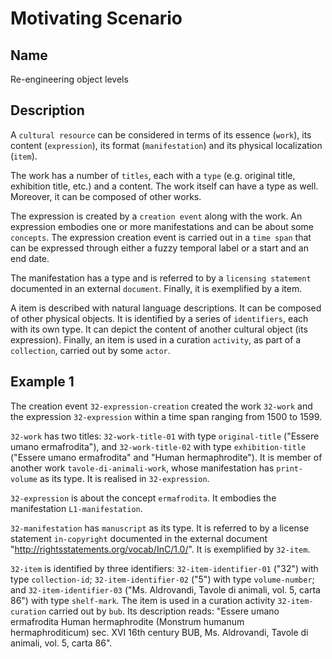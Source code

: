 # Motivating Scenario
## Name
Re-engineering object levels

## Description
A `cultural resource` can be considered in terms of its essence (`work`), its content (`expression`), its format (`manifestation`) and its physical localization (`item`). 

The work has a number of `titles`, each with a `type` (e.g. original title, exhibition title, etc.) and a content. The work itself can have a type as well. Moreover, it can be composed of other works.

The expression is created by a `creation event` along with the work. An expression embodies one or more manifestations and can be about some `concepts`.
The expression creation event is carried out in a `time span` that can be expressed through either a fuzzy temporal label or a start and an end date.

The manifestation has a type and is referred to by a `licensing statement` documented in an external `document`. Finally, it is exemplified by a item.

A item is described with natural language descriptions. It can be composed of other physical objects. It is identified by a series of `identifiers`, each with its own type. It can depict the content of another cultural object (its expression). Finally, an item is used in a curation `activity`, as part of a `collection`, carried out by some `actor`.


## Example 1
The creation event `32-expression-creation` created the work `32-work` and the expression `32-expression` within a time span ranging from 1500 to 1599. 

`32-work` has two titles: `32-work-title-01` with type `original-title` ("Essere umano ermafrodita"), and `32-work-title-02` with type `exhibition-title` ("Essere umano ermafrodita" and "Human hermaphrodite"). It is member of another work `tavole-di-animali-work`, whose manifestation has `print-volume` as its type. It is realised in `32-expression`.

`32-expression` is about the concept `ermafrodita`. It embodies the manifestation `L1-manifestation`.

`32-manifestation` has `manuscript` as its type. It is referred to by a license statement `in-copyright` documented in the external document "http://rightsstatements.org/vocab/InC/1.0/". It is exemplified by `32-item`.

`32-item` is identified by three identifiers: `32-item-identifier-01` ("32") with type `collection-id`; `32-item-identifier-02` ("5") with type `volume-number`; and `32-item-identifier-03` ("Ms. Aldrovandi, Tavole di animali, vol. 5, carta 86") with type `shelf-mark`. The item is used in a curation activity `32-item-curation` carried out by `bub`. Its description reads: "Essere umano ermafrodita Human hermaphrodite (Monstrum humanum hermaphroditicum) sec. XVI 16th century BUB, Ms. Aldrovandi, Tavole di animali, vol. 5, carta 86".